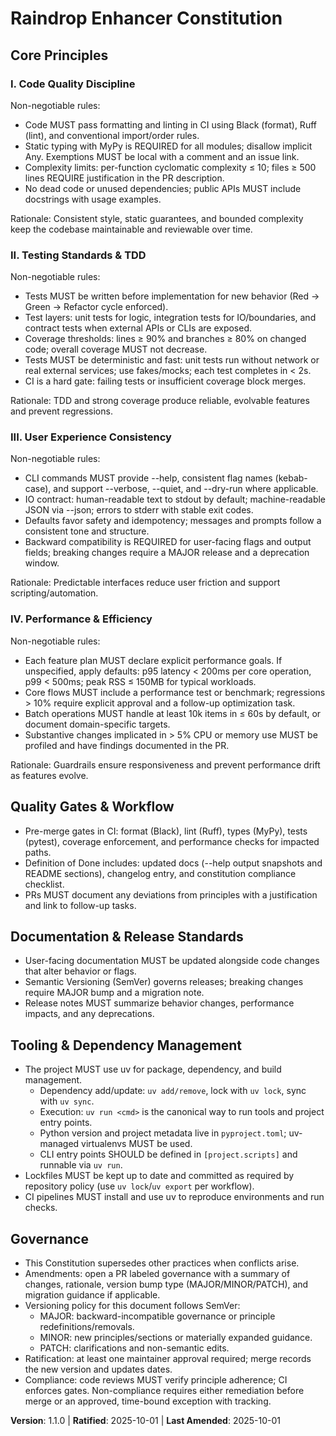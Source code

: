<!--
Sync Impact Report
Version change: 1.0.0 → 1.1.0
Modified principles: (no title changes)
Added sections:
 - Tooling & Dependency Management (uv standardization)
 - Documentation & Release Standards (expanded with tooling note)
Removed sections:
 - None
Templates requiring updates:
 - .specify/templates/plan-template.md ✅ updated (Constitution Check includes uv usage)
 - .specify/templates/tasks-template.md ✅ updated (Setup and validation reference uv)
 - .specify/templates/spec-template.md ✅ reviewed (no change needed)
 - README.md ✅ updated (constitution link + uv note)
Follow-up TODOs:
 - None
-->

# Raindrop Enhancer Constitution

## Core Principles

### I. Code Quality Discipline
Non-negotiable rules:
- Code MUST pass formatting and linting in CI using Black (format), Ruff (lint), and conventional import/order rules.
- Static typing with MyPy is REQUIRED for all modules; disallow implicit Any. Exemptions MUST be local with a comment and an issue link.
- Complexity limits: per-function cyclomatic complexity ≤ 10; files ≥ 500 lines REQUIRE justification in the PR description.
- No dead code or unused dependencies; public APIs MUST include docstrings with usage examples.

Rationale: Consistent style, static guarantees, and bounded complexity keep the codebase maintainable and reviewable over time.

### II. Testing Standards & TDD
Non-negotiable rules:
- Tests MUST be written before implementation for new behavior (Red → Green → Refactor cycle enforced).
- Test layers: unit tests for logic, integration tests for IO/boundaries, and contract tests when external APIs or CLIs are exposed.
- Coverage thresholds: lines ≥ 90% and branches ≥ 80% on changed code; overall coverage MUST not decrease.
- Tests MUST be deterministic and fast: unit tests run without network or real external services; use fakes/mocks; each test completes in < 2s.
- CI is a hard gate: failing tests or insufficient coverage block merges.

Rationale: TDD and strong coverage produce reliable, evolvable features and prevent regressions.

### III. User Experience Consistency
Non-negotiable rules:
- CLI commands MUST provide --help, consistent flag names (kebab-case), and support --verbose, --quiet, and --dry-run where applicable.
- IO contract: human-readable text to stdout by default; machine-readable JSON via --json; errors to stderr with stable exit codes.
- Defaults favor safety and idempotency; messages and prompts follow a consistent tone and structure.
- Backward compatibility is REQUIRED for user-facing flags and output fields; breaking changes require a MAJOR release and a deprecation window.

Rationale: Predictable interfaces reduce user friction and support scripting/automation.

### IV. Performance & Efficiency
Non-negotiable rules:
- Each feature plan MUST declare explicit performance goals. If unspecified, apply defaults: p95 latency < 200ms per core operation, p99 < 500ms; peak RSS ≤ 150MB for typical workloads.
- Core flows MUST include a performance test or benchmark; regressions > 10% require explicit approval and a follow-up optimization task.
- Batch operations MUST handle at least 10k items in ≤ 60s by default, or document domain-specific targets.
- Substantive changes implicated in > 5% CPU or memory use MUST be profiled and have findings documented in the PR.

Rationale: Guardrails ensure responsiveness and prevent performance drift as features evolve.

## Quality Gates & Workflow

- Pre-merge gates in CI: format (Black), lint (Ruff), types (MyPy), tests (pytest), coverage enforcement, and performance checks for impacted paths.
- Definition of Done includes: updated docs (--help output snapshots and README sections), changelog entry, and constitution compliance checklist.
- PRs MUST document any deviations from principles with a justification and link to follow-up tasks.

## Documentation & Release Standards

- User-facing documentation MUST be updated alongside code changes that alter behavior or flags.
- Semantic Versioning (SemVer) governs releases; breaking changes require MAJOR bump and a migration note.
- Release notes MUST summarize behavior changes, performance impacts, and any deprecations.

## Tooling & Dependency Management

- The project MUST use uv for package, dependency, and build management.
	- Dependency add/update: `uv add/remove`, lock with `uv lock`, sync with `uv sync`.
	- Execution: `uv run <cmd>` is the canonical way to run tools and project entry points.
	- Python version and project metadata live in `pyproject.toml`; uv-managed virtualenvs MUST be used.
	- CLI entry points SHOULD be defined in `[project.scripts]` and runnable via `uv run`.
- Lockfiles MUST be kept up to date and committed as required by repository policy (use `uv lock`/`uv export` per workflow).
- CI pipelines MUST install and use uv to reproduce environments and run checks.

## Governance

- This Constitution supersedes other practices when conflicts arise.
- Amendments: open a PR labeled governance with a summary of changes, rationale, version bump type (MAJOR/MINOR/PATCH), and migration guidance if applicable.
- Versioning policy for this document follows SemVer:
	- MAJOR: backward-incompatible governance or principle redefinitions/removals.
	- MINOR: new principles/sections or materially expanded guidance.
	- PATCH: clarifications and non-semantic edits.
- Ratification: at least one maintainer approval required; merge records the new version and updates dates.
- Compliance: code reviews MUST verify principle adherence; CI enforces gates. Non-compliance requires either remediation before merge or an approved, time-bound exception with tracking.

**Version**: 1.1.0 | **Ratified**: 2025-10-01 | **Last Amended**: 2025-10-01